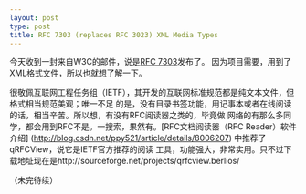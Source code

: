 ```yaml
---
layout: post
type: post
title: RFC 7303 (replaces RFC 3023) XML Media Types
---
```


今天收到一封来自W3C的邮件，说是[RFC 7303](http://www.rfc-editor.org/rfc/rfc7303.txt)发布了。
因为项目需要，用到了XML格式文件，所以也就想了解一下。

很敬佩互联网工程任务组（IETF），其开发的互联网标准规范都是纯文本文件，但格式相当规范美观；唯一不足
的是，没有目录书签功能，用记事本或者在线阅读的话，相当辛苦。所以想，有没有RFC阅读器之类的，毕竟做
网络的有那么多同学，都会用到RFC不是。一搜索，果然有。[RFC文档阅读器（RFC Reader）软件介绍]
(http://blog.csdn.net/ppy521/article/details/8006207) 中推荐了qRFCView，说它是IETF官方推荐的阅读
工具，功能强大，非常实用。只不过下载地址现在是http://sourceforge.net/projects/qrfcview.berlios/

（未完待续）
